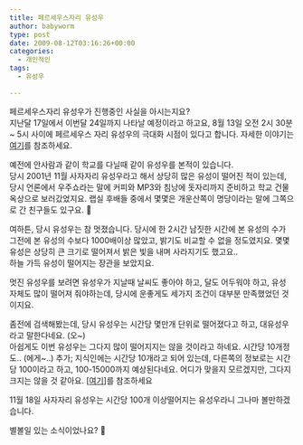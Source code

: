 ```yaml
---
title: 페르세우스자리 유성우
author: babyworm
type: post
date: 2009-08-12T03:16:26+00:00
categories:
  - 개인적인
tags:
  - 유성우

---
```

페르세우스자리 유성우가 진행중인 사실을 아시는지요?  
지난달 17일에서 이번달 24일까지 나타날 예정이라고 하고요, 8월 13일 오전 2시 30분 ~ 5시 사이에 페르세우스 자리 유성우의 극대화 시점이 있다고 합니다. 자세한 이야기는 <a href="http://houdaiyama.egloos.com/4481756" target="_blank">여기</a>를 참조하세요. 

예전에 안사람과 같이 학교를 다닐때 같이 유성우를 본적이 있습니다.  
당시 2001년 11월 사자자리 유성우라고 해서 상당히 많은 유성이 떨어진 적이 있는데, 당시 언론에서 우주쇼라는 말에 커피와 MP3와 침낭에 돗자리까지 준비하고 학교 건물 옥상으로 보러갔었지요. 랩실 후배들 중에서 몇몇은 개운산쪽이 명당이라는 말에 그쪽으로 간 친구들도 있구요. 🙂

여하튼, 당시 유성우는 참 멋졌습니다. 당시에 한 2시간 남짓한 시간에 본 유성의 수가 그전에 본 유성의 수보다 1000배이상 많았고, 밝기도 비교할 수 없을 정도였지요. 몇몇 유성은 상당히 큰 크기로 떨어져서 밝은 빛을 내며 사라지기도 했고요..  
하늘 가득 유성이 떨어지는 장관을 보았지요. 

멋진 유성우를 보려면 유성우가 지날때 날씨도 좋아야 하고, 달도 어두워야 하고, 유성 자체도 많이 떨어져 줘야하는데, 당시에 운좋게도 세가지 조건이 대부분 만족했었던 것이지요. 

좀전에 검색해봤는데, 당시 유성우는 시간당 몇만개 단위로 떨어졌다고 하고, 대유성우라고 말한다네요. (오~)  
아쉽게도 이번 유성우는 그다지 많이 떨어지지는 않을 것이라고 하네요. 시간당 10개정도.. (에게~..) 추가; 지식인에는 시간당 10개라고 되어 있는데, 다른쪽의 정보로는 시간당 100이라고 하고, 100-15000까지 예상된다네요. 어디가 맞을지 모르겠지만, 그다지 크지는 않을 것 같아요. [<a href="http://starfield.tistory.com/831" target="_blank">여기</a>]를 참조하세요

11월 18일 사자자리 유성우는 시간당 100개 이상떨어지는 유성우라니 그나마 볼만하겠습니다. 

별볼일 있는 소식이었나요? 🙂

